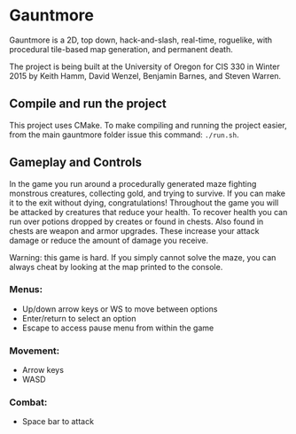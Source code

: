 # Gauntmore

Gauntmore is a 2D, top down, hack-and-slash, real-time, roguelike, with procedural tile-based map generation, and permanent death.

The project is being built at the University of Oregon for CIS 330 in Winter 2015 by Keith Hamm, David Wenzel, Benjamin Barnes, and Steven Warren.

## Compile and run the project

This project uses CMake. To make compiling and running the project easier, from the main gauntmore folder issue this command: `./run.sh`.

## Gameplay and Controls

In the game you run around a procedurally generated maze fighting monstrous creatures, collecting gold, and trying to survive. If you can make it to the exit without dying, congratulations! Throughout the game you will be attacked by creatures that reduce your health. To recover health you can run over potions dropped by creates or found in chests. Also found in chests are weapon and armor upgrades. These increase your attack damage or reduce the amount of damage you receive.

Warning: this game is hard. If you simply cannot solve the maze, you can always cheat by looking at the map printed to the console.

### Menus:
 - Up/down arrow keys or WS to move between options
 - Enter/return to select an option
 - Escape to access pause menu from within the game

### Movement:
 - Arrow keys
 - WASD

### Combat:
 - Space bar to attack
